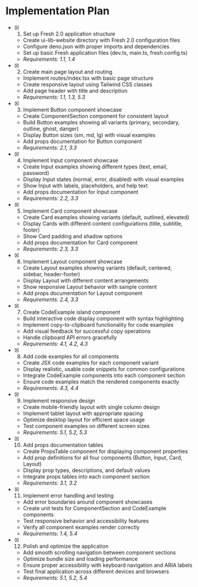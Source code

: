 # Implementation Plan

- [x] 1. Set up Fresh 2.0 application structure
  - Create ui-lib-website directory with Fresh 2.0 configuration files
  - Configure deno.json with proper imports and dependencies
  - Set up basic Fresh application files (dev.ts, main.ts, fresh.config.ts)
  - _Requirements: 1.1, 1.4_

- [x] 2. Create main page layout and routing
  - Implement routes/index.tsx with basic page structure
  - Create responsive layout using Tailwind CSS classes
  - Add page header with title and description
  - _Requirements: 1.1, 1.3, 5.3_

- [x] 3. Implement Button component showcase
  - Create ComponentSection component for consistent layout
  - Build Button examples showing all variants (primary, secondary, outline, ghost, danger)
  - Display Button sizes (sm, md, lg) with visual examples
  - Add props documentation for Button component
  - _Requirements: 2.1, 3.3_

- [x] 4. Implement Input component showcase
  - Create Input examples showing different types (text, email, password)
  - Display Input states (normal, error, disabled) with visual examples
  - Show Input with labels, placeholders, and help text
  - Add props documentation for Input component
  - _Requirements: 2.2, 3.3_

- [x] 5. Implement Card component showcase
  - Create Card examples showing variants (default, outlined, elevated)
  - Display Cards with different content configurations (title, subtitle, footer)
  - Show Card padding and shadow options
  - Add props documentation for Card component
  - _Requirements: 2.3, 3.3_

- [x] 6. Implement Layout component showcase
  - Create Layout examples showing variants (default, centered, sidebar, header-footer)
  - Display Layout with different content arrangements
  - Show responsive Layout behavior with sample content
  - Add props documentation for Layout component
  - _Requirements: 2.4, 3.3_

- [x] 7. Create CodeExample island component
  - Build interactive code display component with syntax highlighting
  - Implement copy-to-clipboard functionality for code examples
  - Add visual feedback for successful copy operations
  - Handle clipboard API errors gracefully
  - _Requirements: 4.1, 4.2, 4.3_

- [x] 8. Add code examples for all components
  - Create JSX code examples for each component variant
  - Display realistic, usable code snippets for common configurations
  - Integrate CodeExample components into each component section
  - Ensure code examples match the rendered components exactly
  - _Requirements: 4.3, 4.4_

- [x] 9. Implement responsive design
  - Create mobile-friendly layout with single column design
  - Implement tablet layout with appropriate spacing
  - Optimize desktop layout for efficient space usage
  - Test component examples on different screen sizes
  - _Requirements: 5.1, 5.2, 5.3_

- [x] 10. Add props documentation tables
  - Create PropsTable component for displaying component properties
  - Add prop definitions for all four components (Button, Input, Card, Layout)
  - Display prop types, descriptions, and default values
  - Integrate props tables into each component section
  - _Requirements: 3.1, 3.2_

- [x] 11. Implement error handling and testing
  - Add error boundaries around component showcases
  - Create unit tests for ComponentSection and CodeExample components
  - Test responsive behavior and accessibility features
  - Verify all component examples render correctly
  - _Requirements: 1.4, 5.4_

- [x] 12. Polish and optimize the application
  - Add smooth scrolling navigation between component sections
  - Optimize bundle size and loading performance
  - Ensure proper accessibility with keyboard navigation and ARIA labels
  - Test final application across different devices and browsers
  - _Requirements: 5.1, 5.2, 5.4_